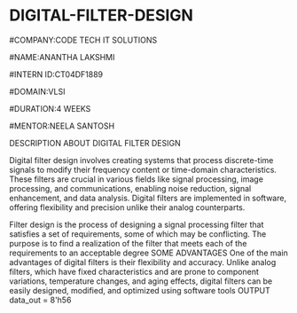 # DIGITAL-FILTER-DESIGN
#COMPANY:CODE TECH IT SOLUTIONS

#NAME:ANANTHA LAKSHMI

#INTERN ID:CT04DF1889

#DOMAIN:VLSI

#DURATION:4 WEEKS

#MENTOR:NEELA SANTOSH

DESCRIPTION ABOUT DIGITAL FILTER DESIGN

Digital filter design involves creating systems that process discrete-time signals to modify their frequency content or time-domain characteristics. These filters are crucial in various fields like signal processing, image processing, and communications, enabling noise reduction, signal enhancement, and data analysis. Digital filters are implemented in software, offering flexibility and precision unlike their analog counterparts. 

Filter design is the process of designing a signal processing filter that satisfies a set of requirements, some of which may be conflicting. The purpose is to find a realization of the filter that meets each of the requirements to an acceptable degree
SOME ADVANTAGES
One of the main advantages of digital filters is their flexibility and accuracy. Unlike analog filters, which have fixed characteristics and are prone to component variations, temperature changes, and aging effects, digital filters can be easily designed, modified, and optimized using software tools
OUTPUT
data_out = 8'h56
